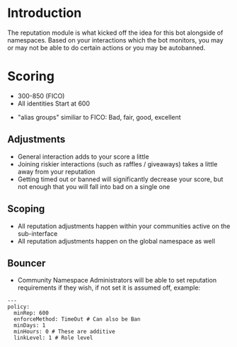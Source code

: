 # Introduction
 The reputation module is what kicked off the idea for this bot alongside of namespaces. 
 Based on your interactions which the bot monitors, you may or may not be able to do certain actions or you may be autobanned.

# Scoring
- 300-850 (FICO)
- All identities Start at 600
* "alias groups" similiar to FICO: Bad, fair, good, excellent

## Adjustments
- General interaction adds to your score a little
- Joining riskier interactions (such as raffles / giveaways) takes a little away from your reputation
- Getting timed out or banned will significantly decrease your score, but not enough that you will fall into bad on a single one

## Scoping
- All reputation adjustments happen within your communities active on the sub-interface
- All reputation adjustments happen on the global namespace as well

## Bouncer
- Community Namespace Administrators will be able to set reputation requirements if they wish, if not set it is assumed off, example:

```
---
policy:
  minRep: 600
  enforceMethod: TimeOut # Can also be Ban
  minDays: 1
  minHours: 0 # These are additive
  linkLevel: 1 # Role level 
```